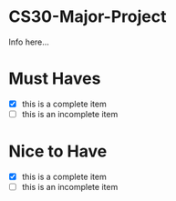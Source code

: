 # CS30-Major-Project
Info here...

# Must Haves
- [x] this is a complete item
- [ ] this is an incomplete item

# Nice to Have
- [x] this is a complete item
- [ ] this is an incomplete item
